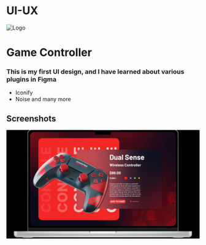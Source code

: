 # UI-UX

![Logo](https://investorsking.com/wp-content/uploads/2022/09/FIgma-logo.png)

# Game Controller

### This is my first UI design, and I have learned about various plugins in Figma

- Iconify
- Noise
 and many more



## Screenshots

![App Screenshot](https://github.com/shagun6093/UI-UX/blob/main/WhatsApp%20Image%202023-03-26%20at%209.06.41%20PM.jpeg)
